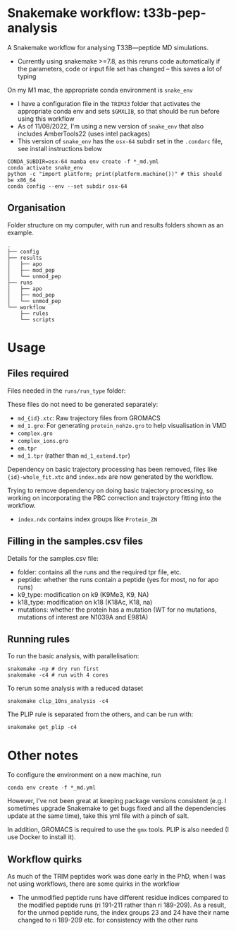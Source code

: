 # Snakemake workflow: t33b-pep-analysis

A Snakemake workflow for analysing T33B—peptide MD simulations.
* Currently using snakemake >=7.8, as this reruns code automatically if the parameters, code or input file set has changed – this saves a lot of typing

On my M1 mac, the appropriate conda environment is `snake_env`
* I have a configuration file in the `TRIM33` folder that activates the appropriate conda env and sets `$GMXLIB`, so that should be run before using this workflow
* As of 11/08/2022, I'm using a new version of `snake_env` that also includes AmberTools22 (uses intel packages)
* This version of `snake_env` has the `osx-64` subdir set in the `.condarc` file, see install instructions below

```
CONDA_SUBDIR=osx-64 mamba env create -f *_md.yml
conda activate snake_env
python -c "import platform; print(platform.machine())" # this should be x86_64
conda config --env --set subdir osx-64
```

## Organisation

Folder structure on my computer, with run and results folders shown as an example. 

```
.
├── config
├── results
│   ├── apo
│   ├── mod_pep
│   └── unmod_pep
├── runs
│   ├── apo
│   ├── mod_pep
│   └── unmod_pep
└── workflow
    ├── rules
    └── scripts
```
# Usage

## Files required

Files needed in the `runs/run_type` folder:

These files do not need to be generated separately: 
- `md_{id}.xtc`: Raw trajectory files from GROMACS 
- `md_1.gro`: For generating `protein_noh2o.gro` to help visualisation in VMD
- `complex.gro`
- `complex_ions.gro`
- `em.tpr`
- `md_1.tpr` (rather than `md_1_extend.tpr`)

Dependency on basic trajectory processing has been removed, files like `{id}-whole_fit.xtc` and `index.ndx` are now generated by the workflow.

Trying to remove dependency on doing basic trajectory processing, so working on incorporating the PBC correction and trajectory fitting into the workflow. 
- `index.ndx` contains index groups like `Protein_ZN`

## Filling in the samples.csv files

Details for the samples.csv file:
* folder: contains all the runs and the required tpr file, etc.
* peptide: whether the runs contain a peptide (yes for most, no for apo runs)
* k9_type: modification on k9 (K9Me3, K9, NA)
* k18_type: modification on k18 (K18Ac, K18, na)
* mutations: whether the protein has a mutation (WT for no mutations, mutations of interest are N1039A and E981A)

## Running rules

To run the basic analysis, with parallelisation:
```
snakemake -np # dry run first
snakemake -c4 # run with 4 cores
```

To rerun some analysis with a reduced dataset
```
snakemake clip_10ns_analysis -c4
```

The PLIP rule is separated from the others, and can be run with:
```
snakemake get_plip -c4
```

# Other notes 

To configure the environment on a new machine, run
```
conda env create -f *_md.yml
```
However, I've not been great at keeping package versions consistent (e.g. I sometimes upgrade Snakemake to get bugs fixed and all the dependencies update at the same time), take this yml file with a pinch of salt.

In addition, GROMACS is required to use the `gmx` tools.
PLIP is also needed (I use Docker to install it). 


## Workflow quirks

As much of the TRIM peptides work was done early in the PhD, when I was not using workflows, there are some quirks in the workflow 
* The unmodified peptide runs have different residue indices compared to the modified peptide runs (ri 191-211 rather than ri 189-209). 
As a result, for the unmod peptide runs, the index groups 23 and 24 have their name changed to ri 189-209 etc. for consistency with the other runs

